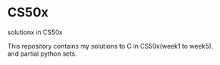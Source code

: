 # CS50x
solutionx in CS50x

This repository contains my solutions to C in CS50x(week1 to week5).  
and partial python sets.
